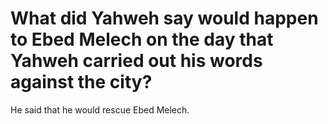# What did Yahweh say would happen to Ebed Melech on the day that Yahweh carried out his words against the city?

He said that he would rescue Ebed Melech.
